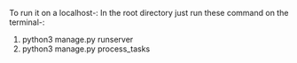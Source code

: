 To run it on a localhost-:
In the root directory just run these command on the terminal-:
1) python3 manage.py runserver
2) python3 manage.py process_tasks

